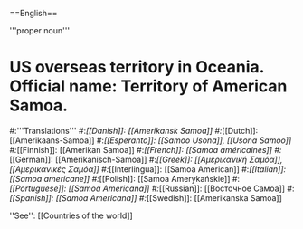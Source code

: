 ==English==

'''proper noun'''

# US overseas territory in Oceania. Official name: Territory of American Samoa.
#:'''Translations'''
#:*[[Danish]]: [[Amerikansk Samoa]]
#:*[[Dutch]]: [[Amerikaans-Samoa]]
#:*[[Esperanto]]: [[Samoo Usona]], [[Usona Samoo]]
#:*[[Finnish]]: [[Amerikan Samoa]]
#:*[[French]]: [[Samoa américaines]]
#:*[[German]]: [[Amerikanisch-Samoa]]
#:*[[Greek]]: [[Αμερικανική Σαμόα]], [[Αμερικανικές Σαμόα]]
#:*[[Interlingua]]: [[Samoa American]]
#:*[[Italian]]: [[Samoa americane]]
#:*[[Polish]]: [[Samoa Amerykańskie]]
#:*[[Portuguese]]: [[Samoa Americana]]
#:*[[Russian]]: [[Восточное Самоа]]
#:*[[Spanish]]: [[Samoa Americana]]
#:*[[Swedish]]: [[Amerikanska Samoa]]

''See'': [[Countries of the world]]
